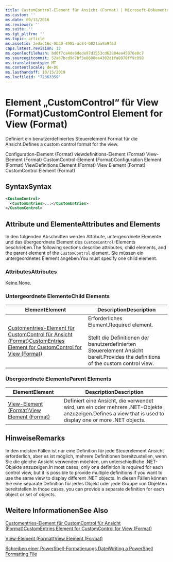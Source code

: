 ```yaml
---
title: CustomControl-Element für Ansicht (Format) | Microsoft-Dokumentation
ms.custom: ''
ms.date: 09/13/2016
ms.reviewer: ''
ms.suite: ''
ms.tgt_pltfrm: ''
ms.topic: article
ms.assetid: 2edac16c-0b30-4985-ac84-0821aa9a9f6d
caps.latest.revision: 12
ms.openlocfilehash: bd0f7ca4de8dede97d1553cd62884ea45876e0c7
ms.sourcegitcommit: 52a67bcd9d7bf3e8600ea4302d1fa8970ff9c998
ms.translationtype: MT
ms.contentlocale: de-DE
ms.lasthandoff: 10/15/2019
ms.locfileid: "72363359"
---
```

# <a name="customcontrol-element-for-view-format"></a><span data-ttu-id="eeb20-102">Element „CustomControl“ für View (Format)</span><span class="sxs-lookup"><span data-stu-id="eeb20-102">CustomControl Element for View (Format)</span></span>

<span data-ttu-id="eeb20-103">Definiert ein benutzerdefiniertes Steuerelement Format für die Ansicht.</span><span class="sxs-lookup"><span data-stu-id="eeb20-103">Defines a custom control format for the view.</span></span>

<span data-ttu-id="eeb20-104">Configuration-Element (Format) viewdefinitions-Element (Format) View-Element (Format) CustomControl-Element (Format)</span><span class="sxs-lookup"><span data-stu-id="eeb20-104">Configuration Element (Format) ViewDefinitions Element (Format) View Element (Format) CustomControl Element (Format)</span></span>

## <a name="syntax"></a><span data-ttu-id="eeb20-105">Syntax</span><span class="sxs-lookup"><span data-stu-id="eeb20-105">Syntax</span></span>

```xml
<CustomControl>
  <CustomEntries>...</CustomEntries>
</CustomControl>
```

## <a name="attributes-and-elements"></a><span data-ttu-id="eeb20-106">Attribute und Elemente</span><span class="sxs-lookup"><span data-stu-id="eeb20-106">Attributes and Elements</span></span>

<span data-ttu-id="eeb20-107">In den folgenden Abschnitten werden Attribute, untergeordnete Elemente und das übergeordnete Element des `CustomControl`-Elements beschrieben.</span><span class="sxs-lookup"><span data-stu-id="eeb20-107">The following sections describe attributes, child elements, and the parent element of the `CustomControl` element.</span></span> <span data-ttu-id="eeb20-108">Sie müssen ein untergeordnetes Element angeben.</span><span class="sxs-lookup"><span data-stu-id="eeb20-108">You must specify one child element.</span></span>

### <a name="attributes"></a><span data-ttu-id="eeb20-109">Attributes</span><span class="sxs-lookup"><span data-stu-id="eeb20-109">Attributes</span></span>

<span data-ttu-id="eeb20-110">Keine.</span><span class="sxs-lookup"><span data-stu-id="eeb20-110">None.</span></span>

### <a name="child-elements"></a><span data-ttu-id="eeb20-111">Untergeordnete Elemente</span><span class="sxs-lookup"><span data-stu-id="eeb20-111">Child Elements</span></span>

|<span data-ttu-id="eeb20-112">Element</span><span class="sxs-lookup"><span data-stu-id="eeb20-112">Element</span></span>|<span data-ttu-id="eeb20-113">Description</span><span class="sxs-lookup"><span data-stu-id="eeb20-113">Description</span></span>|
|-------------|-----------------|
|[<span data-ttu-id="eeb20-114">Customentries-Element für CustomControl für Ansicht (Format)</span><span class="sxs-lookup"><span data-stu-id="eeb20-114">CustomEntries Element for CustomControl for View (Format)</span></span>](./customentries-element-for-customcontrol-for-view-format.md)|<span data-ttu-id="eeb20-115">Erforderliches Element.</span><span class="sxs-lookup"><span data-stu-id="eeb20-115">Required element.</span></span><br /><br /> <span data-ttu-id="eeb20-116">Stellt die Definitionen der benutzerdefinierten Steuerelement Ansicht bereit.</span><span class="sxs-lookup"><span data-stu-id="eeb20-116">Provides the definitions of the custom control view.</span></span>|

### <a name="parent-elements"></a><span data-ttu-id="eeb20-117">Übergeordnete Elemente</span><span class="sxs-lookup"><span data-stu-id="eeb20-117">Parent Elements</span></span>

|<span data-ttu-id="eeb20-118">Element</span><span class="sxs-lookup"><span data-stu-id="eeb20-118">Element</span></span>|<span data-ttu-id="eeb20-119">Description</span><span class="sxs-lookup"><span data-stu-id="eeb20-119">Description</span></span>|
|-------------|-----------------|
|[<span data-ttu-id="eeb20-120">View-Element (Format)</span><span class="sxs-lookup"><span data-stu-id="eeb20-120">View Element (Format)</span></span>](./view-element-format.md)|<span data-ttu-id="eeb20-121">Definiert eine Ansicht, die verwendet wird, um ein oder mehrere .NET-Objekte anzuzeigen.</span><span class="sxs-lookup"><span data-stu-id="eeb20-121">Defines a view that is used to display one or more .NET objects.</span></span>|

## <a name="remarks"></a><span data-ttu-id="eeb20-122">Hinweise</span><span class="sxs-lookup"><span data-stu-id="eeb20-122">Remarks</span></span>

<span data-ttu-id="eeb20-123">In den meisten Fällen ist nur eine Definition für jede Steuerelement Ansicht erforderlich, aber es ist möglich, mehrere Definitionen bereitzustellen, wenn Sie die gleiche Ansicht verwenden möchten, um unterschiedliche .NET-Objekte anzuzeigen.</span><span class="sxs-lookup"><span data-stu-id="eeb20-123">In most cases, only one definition is required for each control view, but it is possible to provide multiple definitions if you want to use the same view to display different .NET objects.</span></span> <span data-ttu-id="eeb20-124">In diesen Fällen können Sie eine separate Definition für jedes Objekt oder jede Gruppe von Objekten bereitstellen.</span><span class="sxs-lookup"><span data-stu-id="eeb20-124">In those cases, you can provide a separate definition for each object or set of objects.</span></span>

## <a name="see-also"></a><span data-ttu-id="eeb20-125">Weitere Informationen</span><span class="sxs-lookup"><span data-stu-id="eeb20-125">See Also</span></span>

[<span data-ttu-id="eeb20-126">Customentries-Element für CustomControl für Ansicht (Format)</span><span class="sxs-lookup"><span data-stu-id="eeb20-126">CustomEntries Element for CustomControl for View (Format)</span></span>](./customentries-element-for-customcontrol-for-view-format.md)

[<span data-ttu-id="eeb20-127">View-Element (Format)</span><span class="sxs-lookup"><span data-stu-id="eeb20-127">View Element (Format)</span></span>](./view-element-format.md)

[<span data-ttu-id="eeb20-128">Schreiben einer PowerShell-Formatierungs Datei</span><span class="sxs-lookup"><span data-stu-id="eeb20-128">Writing a PowerShell Formatting File</span></span>](./writing-a-powershell-formatting-file.md)
